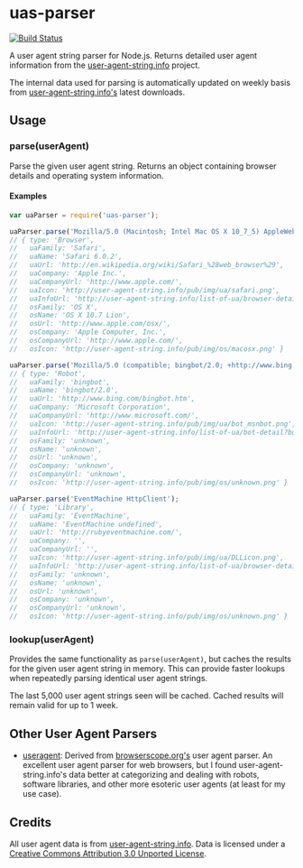 # uas-parser

[![Build Status](https://travis-ci.org/GUI/uas-parser.png)](https://travis-ci.org/GUI/uas-parser)

A user agent string parser for Node.js. Returns detailed user agent information from the [user-agent-string.info](http://user-agent-string.info) project.

The internal data used for parsing is automatically updated on weekly basis from [user-agent-string.info's](http://user-agent-string.info) latest downloads.

## Usage

### parse(userAgent)

Parse the given user agent string. Returns an object containing browser details and operating system information.

#### Examples

```js
var uaParser = require('uas-parser');

uaParser.parse('Mozilla/5.0 (Macintosh; Intel Mac OS X 10_7_5) AppleWebKit/536.26.17 (KHTML, like Gecko) Version/6.0.2 Safari/536.26.17');
// { type: 'Browser',
//   uaFamily: 'Safari',
//   uaName: 'Safari 6.0.2',
//   uaUrl: 'http://en.wikipedia.org/wiki/Safari_%28web_browser%29',
//   uaCompany: 'Apple Inc.',
//   uaCompanyUrl: 'http://www.apple.com/',
//   uaIcon: 'http://user-agent-string.info/pub/img/ua/safari.png',
//   uaInfoUrl: 'http://user-agent-string.info/list-of-ua/browser-detail?browser=Safari',
//   osFamily: 'OS X',
//   osName: 'OS X 10.7 Lion',
//   osUrl: 'http://www.apple.com/osx/',
//   osCompany: 'Apple Computer, Inc.',
//   osCompanyUrl: 'http://www.apple.com/',
//   osIcon: 'http://user-agent-string.info/pub/img/os/macosx.png' }

uaParser.parse('Mozilla/5.0 (compatible; bingbot/2.0; +http://www.bing.com/bingbot.htm)');
// { type: 'Robot',
//   uaFamily: 'bingbot',
//   uaName: 'bingbot/2.0',
//   uaUrl: 'http://www.bing.com/bingbot.htm',
//   uaCompany: 'Microsoft Corporation',
//   uaCompanyUrl: 'http://www.microsoft.com/',
//   uaIcon: 'http://user-agent-string.info/pub/img/ua/bot_msnbot.png',
//   uaInfoUrl: 'http://user-agent-string.info/list-of-ua/bot-detail?bot=bingbot',
//   osFamily: 'unknown',
//   osName: 'unknown',
//   osUrl: 'unknown',
//   osCompany: 'unknown',
//   osCompanyUrl: 'unknown',
//   osIcon: 'http://user-agent-string.info/pub/img/os/unknown.png' }

uaParser.parse('EventMachine HttpClient');
// { type: 'Library',
//   uaFamily: 'EventMachine',
//   uaName: 'EventMachine undefined',
//   uaUrl: 'http://rubyeventmachine.com/',
//   uaCompany: '',
//   uaCompanyUrl: '',
//   uaIcon: 'http://user-agent-string.info/pub/img/ua/DLLicon.png',
//   uaInfoUrl: 'http://user-agent-string.info/list-of-ua/browser-detail?browser=EventMachine',
//   osFamily: 'unknown',
//   osName: 'unknown',
//   osUrl: 'unknown',
//   osCompany: 'unknown',
//   osCompanyUrl: 'unknown',
//   osIcon: 'http://user-agent-string.info/pub/img/os/unknown.png' }
```

### lookup(userAgent)

Provides the same functionality as `parse(userAgent)`, but caches the results for the given user agent string in memory. This can provide faster lookups when repeatedly parsing identical user agent strings.

The last 5,000 user agent strings seen will be cached. Cached results will remain valid for up to 1 week.

## Other User Agent Parsers

- [useragent](https://npmjs.org/package/useragent): Derived from [browserscope.org's](http://www.browserscope.org/) user agent parser. An excellent user agent parser for web browsers, but I found user-agent-string.info's data better at categorizing and dealing with robots, software libraries, and other more esoteric user agents (at least for my use case).

## Credits

All user agent data is from [user-agent-string.info](http://user-agent-string.info). Data is licensed under a [Creative Commons Attribution 3.0 Unported License](http://creativecommons.org/licenses/by/3.0/deed.en_US).
